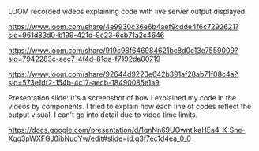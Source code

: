 LOOM recorded videos explaining code with live server output displayed.


https://www.loom.com/share/4e9930c36e6b4aef9cdde4f6c7292621?sid=961d83d0-b199-421d-9c23-6cb71a2c4646

https://www.loom.com/share/919c98f646984621bc8d0c13e7559009?sid=7942283c-aec7-4f4d-81da-f7192da00719

https://www.loom.com/share/92644d9223e642b391af28ab71f08c4a?sid=573e1df2-154b-4c17-aecb-18490085e1a9

Presentation slide: It's a screenshot of how I explained my code in the videos by components. I tried to explain how each line of codes reflect the output visual. I can't go into detail due to video time limits.

https://docs.google.com/presentation/d/1qnNn69UOwntlkaHEa4-K-Sne-Xqg3pWXFGJ0ibNudYw/edit#slide=id.g3f7ec1d4ea_0_0
